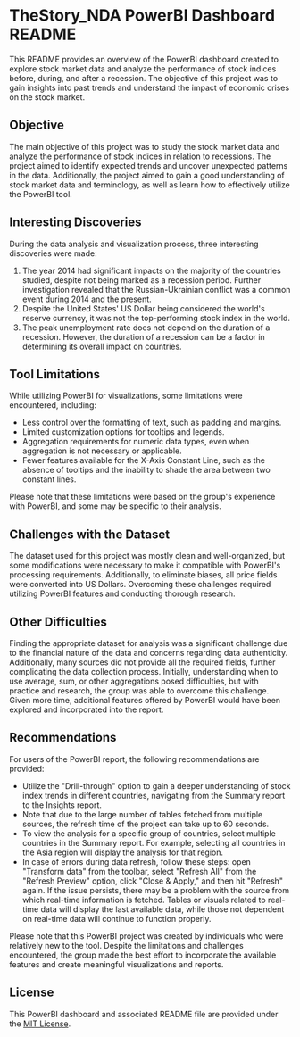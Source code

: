 # TheStory_NDA PowerBI Dashboard README

This README provides an overview of the PowerBI dashboard created to explore stock market data and analyze the performance of stock indices before, during, and after a recession. The objective of this project was to gain insights into past trends and understand the impact of economic crises on the stock market.

## Objective
The main objective of this project was to study the stock market data and analyze the performance of stock indices in relation to recessions. The project aimed to identify expected trends and uncover unexpected patterns in the data. Additionally, the project aimed to gain a good understanding of stock market data and terminology, as well as learn how to effectively utilize the PowerBI tool.

## Interesting Discoveries
During the data analysis and visualization process, three interesting discoveries were made:
1. The year 2014 had significant impacts on the majority of the countries studied, despite not being marked as a recession period. Further investigation revealed that the Russian-Ukrainian conflict was a common event during 2014 and the present.
2. Despite the United States' US Dollar being considered the world's reserve currency, it was not the top-performing stock index in the world.
3. The peak unemployment rate does not depend on the duration of a recession. However, the duration of a recession can be a factor in determining its overall impact on countries.

## Tool Limitations
While utilizing PowerBI for visualizations, some limitations were encountered, including:
- Less control over the formatting of text, such as padding and margins.
- Limited customization options for tooltips and legends.
- Aggregation requirements for numeric data types, even when aggregation is not necessary or applicable.
- Fewer features available for the X-Axis Constant Line, such as the absence of tooltips and the inability to shade the area between two constant lines.

Please note that these limitations were based on the group's experience with PowerBI, and some may be specific to their analysis.

## Challenges with the Dataset
The dataset used for this project was mostly clean and well-organized, but some modifications were necessary to make it compatible with PowerBI's processing requirements. Additionally, to eliminate biases, all price fields were converted into US Dollars. Overcoming these challenges required utilizing PowerBI features and conducting thorough research.

## Other Difficulties
Finding the appropriate dataset for analysis was a significant challenge due to the financial nature of the data and concerns regarding data authenticity. Additionally, many sources did not provide all the required fields, further complicating the data collection process. Initially, understanding when to use average, sum, or other aggregations posed difficulties, but with practice and research, the group was able to overcome this challenge. Given more time, additional features offered by PowerBI would have been explored and incorporated into the report.

## Recommendations
For users of the PowerBI report, the following recommendations are provided:
- Utilize the "Drill-through" option to gain a deeper understanding of stock index trends in different countries, navigating from the Summary report to the Insights report.
- Note that due to the large number of tables fetched from multiple sources, the refresh time of the project can take up to 60 seconds.
- To view the analysis for a specific group of countries, select multiple countries in the Summary report. For example, selecting all countries in the Asia region will display the analysis for that region.
- In case of errors during data refresh, follow these steps: open "Transform data" from the toolbar, select "Refresh All" from the "Refresh Preview" option, click "Close & Apply," and then hit "Refresh" again. If the issue persists, there may be a problem with the source from which real-time information is fetched. Tables or visuals related to real-time data will display the last available data, while those not dependent on real-time data will continue to function properly.

Please note that this PowerBI project was created by individuals who were relatively new to the tool. Despite the limitations and challenges encountered, the group made the best effort to incorporate the available features and create meaningful visualizations and reports.

## License
This PowerBI dashboard and associated README file are provided under the [MIT License](https://opensource.org/licenses/MIT).
